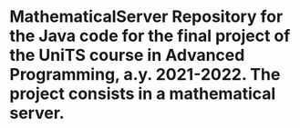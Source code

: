 # MathematicalServer Repository for the Java code for the final project of the UniTS course in Advanced Programming, a.y. 2021-2022. The project consists in a mathematical server.
